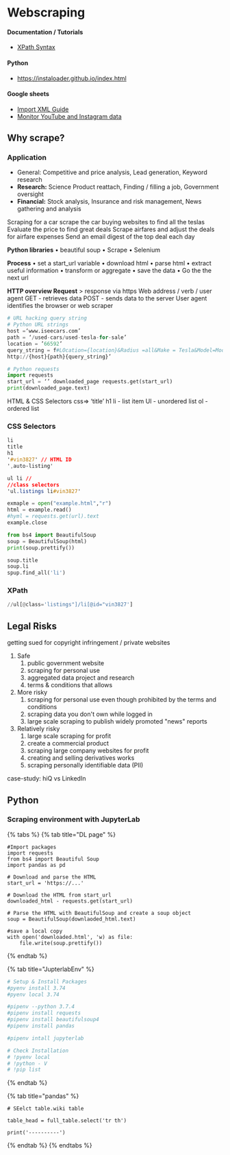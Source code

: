 # Webscraping

#### Documentation / Tutorials

* [XPath Syntax](https://www.w3schools.com/xml/xpath\_syntax.asp)

#### Python

* https://instaloader.github.io/index.html

#### Google sheets

* [Import XML Guide](https://zapier.com/blog/google-sheets-importxml-guide/)&#x20;
* [Monitor YouTube and Instagram data](https://martechwithme.com/monitoring-youtube-channels-subscribers-with-google-sheets/)

## **Why scrape?**

### Application

* General: Competitive and price analysis, Lead generation, Keyword research
* **Research:** Science Product reattach, Finding / filling a job, Government oversight
* **Financial:** Stock analysis, Insurance and risk management, News gathering and analysis

Scraping for a car scrape the car buying websites to find all the teslas Evaluate the price to find great deals Scrape airfares and adjust the deals for airfare expenses Send an email digest of the top deal each day

**Python libraries** • beautiful soup • Scrape • Selenium

**Process** • set a start\_url variable • download html • parse html • extract useful information • transform or aggregate • save the data • Go the the next url

**HTTP overview Request** > response via https Web address / verb / user agent GET - retrieves data POST - sends data to the server User agent identifies the browser or web scraper

```python
# URL hacking query string
# Python URL strings 
host =‘www.iseecars.com’ 
path = ‘/used-cars/used-tesla-for-sale’ 
location = ’66592’ 
query_string = f#LOcation={location}&Radius =all&Make = Tesla&Model=Model+3’ start_url = f’
http://{host}{path}{query_string}’

# Python requests 
import requests 
start_url = ‘’ downloaded_page requests.get(start_url)
print(downloaded_page.text)
```

HTML & CSS Selectors css=> ‘title’ h1 li - list item Ul - unordered list ol - ordered list

### CSS Selectors&#x20;

```css
li
title
h1 
'#vin3827' // HTML ID
',auto-listing'

ul li // 
//class selectors
'ul.listings li#vin3827'

```

```python
exmaple = open("example.html","r")
html = example.read()
#hyml = requests.get(url).text
example.close

from bs4 import BeautifulSoup
soup = BeautifulSoup(html)
print(soup.prettify())

soup.title
soup.li
spup.find_all('li')
```

### XPath

```python
//ul[@class='listings"]/li[@id="vin3827']
```

## Legal Risks

getting sued for copyright infringement  / private websites&#x20;

1. Safe
   1. public government website
   2. scraping for personal use
   3. aggregated data project and research
   4. terms & conditions that allows&#x20;
2. More risky&#x20;
   1. scraping for personal use even though prohibited by the terms and conditions
   2. scraping data you don't own while logged in
   3. large scale scraping to publish widely promoted "news" reports
3. Relatively risky
   1. large scale scraping for profit
   2. create a commercial product
   3. scraping large company websites for profit
   4. creating and selling derivatives works
   5. scraping personally identifiable data (PII)

case-study: hiQ vs LinkedIn

## Python

### Scraping environment with JupyterLab

{% tabs %}
{% tab title="DL page" %}
```
#Import packages
import requests
from bs4 import Beautiful Soup
import pandas as pd

# Download and parse the HTML
start_url = 'https://...'

# Download the HTML from start_url
downloaded_html - requests.get(start_url)

# Parse the HTML with BeautifulSoup and create a soup object 
soup = BeautifulSoup(downlaoded_html.text)

#save a local copy
with open('downloaded.html', 'w) as file:
    file.write(soup.prettify())
```
{% endtab %}

{% tab title="JupterlabEnv" %}
```python
# Setup & Install Packages
#pyenv install 3.74
#pyenv local 3.74

#pipenv --python 3.7.4
#pipenv install requests
#pipenv install beautifulsoup4
#pipenv install pandas

#pipenv intall jupyterlab

# Check Installation
# !pyenv local
# !python - V
# !pip list
```
{% endtab %}

{% tab title="pandas" %}
```
# SEelct table.wiki table

table_head = full_table.select('tr th')

print('----------')

```
{% endtab %}
{% endtabs %}

##
